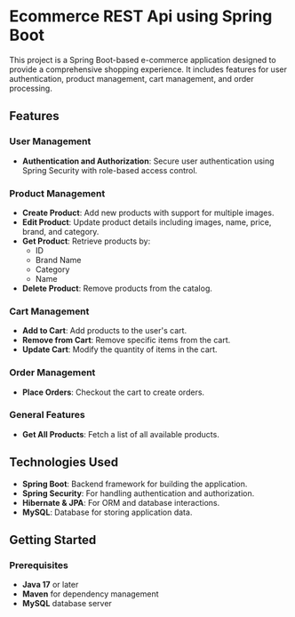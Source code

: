 # Ecommerce REST Api using Spring Boot

This project is a Spring Boot-based e-commerce application designed to provide a comprehensive shopping experience. 
It includes features for user authentication, product management, cart management, and order processing.

## Features

### User Management
- **Authentication and Authorization**: Secure user authentication using Spring Security with role-based access control.

### Product Management
- **Create Product**: Add new products with support for multiple images.
- **Edit Product**: Update product details including images, name, price, brand, and category.
- **Get Product**: Retrieve products by:
    - ID
    - Brand Name
    - Category
    - Name
- **Delete Product**: Remove products from the catalog.

### Cart Management
- **Add to Cart**: Add products to the user's cart.
- **Remove from Cart**: Remove specific items from the cart.
- **Update Cart**: Modify the quantity of items in the cart.

### Order Management
- **Place Orders**: Checkout the cart to create orders.

### General Features
- **Get All Products**: Fetch a list of all available products.

## Technologies Used
- **Spring Boot**: Backend framework for building the application.
- **Spring Security**: For handling authentication and authorization.
- **Hibernate & JPA**: For ORM and database interactions.
- **MySQL**: Database for storing application data.

## Getting Started

### Prerequisites
- **Java 17** or later
- **Maven** for dependency management
- **MySQL** database server

#